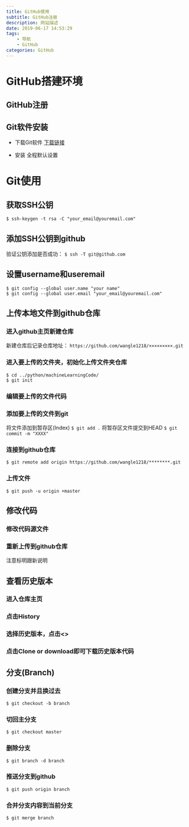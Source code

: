 ```yaml
---
title: GitHub使用
subtitle: GitHub注册
description: 网站描述
date: 2019-06-17 14:53:29
tags:
	- 导航
	- GitHub
categories: GitHub
---
```

# GitHub搭建环境
## GitHub注册
## Git软件安装
* 下载Git软件
  [下载链接](https://git-scm.com/downloads)
 
* 安装
   全程默认设置
  
# Git使用
## 获取SSH公钥
`$ ssh-keygen -t rsa -C "your_email@youremail.com"`
## 添加SSH公钥到github
验证公钥添加是否成功：
`$ ssh -T git@github.com`
## 设置username和useremail
``` 
$ git config --global user.name "your name"
$ git config --global user.email "your_email@youremail.com"
```
## 上传本地文件到github仓库
### 进入github主页新建仓库
新建仓库后记录仓库地址：
   `https://github.com/wangle1218/×××××××××.git`
### 进入要上传的文件夹，初始化上传文件夹仓库
   `$ cd ../python/machineLearningCode/`  
   `$ git init`
### 编辑要上传的文件代码
### 添加要上传的文件到git
   将文件添加到暂存区(Index)
	 `$ git add .`
	 将暂存区文件提交到HEAD
	 `$ git commit -m "XXXX"`
### 连接到github仓库
   `$ git remote add origin https://github.com/wangle1218/********.git`
### 上传文件
`$ git push -u origin +master`
## 修改代码
### 修改代码源文件
### 重新上传到github仓库
注意标明跟新说明

## 查看历史版本
### 进入仓库主页
### 点击History
### 选择历史版本，点击<>
### 点击Clone or download即可下载历史版本代码
## 分支(Branch)
### 创建分支并且换过去
`$ git checkout -b branch`
### 切回主分支
`$ git checkout master`
### 删除分支
`$ git branch -d branch`
### 推送分支到github
`$ git push origin branch`
### 合并分支内容到当前分支
`$ git merge branch`